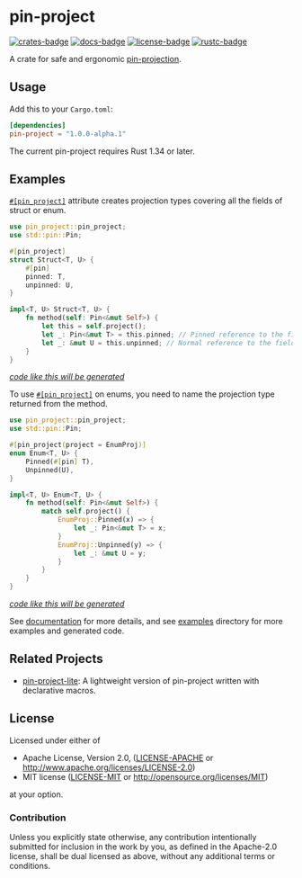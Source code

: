 # pin-project

[![crates-badge]][crates-url]
[![docs-badge]][docs-url]
[![license-badge]][license]
[![rustc-badge]][rustc-url]

[crates-badge]: https://img.shields.io/crates/v/pin-project.svg
[crates-url]: https://crates.io/crates/pin-project
[docs-badge]: https://docs.rs/pin-project/badge.svg
[docs-url]: https://docs.rs/pin-project
[license-badge]: https://img.shields.io/badge/license-Apache--2.0%20OR%20MIT-blue.svg
[license]: #license
[rustc-badge]: https://img.shields.io/badge/rustc-1.34+-lightgray.svg
[rustc-url]: https://blog.rust-lang.org/2019/04/11/Rust-1.34.0.html

A crate for safe and ergonomic [pin-projection].

## Usage

Add this to your `Cargo.toml`:

```toml
[dependencies]
pin-project = "1.0.0-alpha.1"
```

The current pin-project requires Rust 1.34 or later.

## Examples

[`#[pin_project]`][`pin_project`] attribute creates projection types
covering all the fields of struct or enum.

```rust
use pin_project::pin_project;
use std::pin::Pin;

#[pin_project]
struct Struct<T, U> {
    #[pin]
    pinned: T,
    unpinned: U,
}

impl<T, U> Struct<T, U> {
    fn method(self: Pin<&mut Self>) {
        let this = self.project();
        let _: Pin<&mut T> = this.pinned; // Pinned reference to the field
        let _: &mut U = this.unpinned; // Normal reference to the field
    }
}
```

[*code like this will be generated*][struct-default-expanded]

To use [`#[pin_project]`][`pin_project`] on enums, you need to name the projection type
returned from the method.

```rust
use pin_project::pin_project;
use std::pin::Pin;

#[pin_project(project = EnumProj)]
enum Enum<T, U> {
    Pinned(#[pin] T),
    Unpinned(U),
}

impl<T, U> Enum<T, U> {
    fn method(self: Pin<&mut Self>) {
        match self.project() {
            EnumProj::Pinned(x) => {
                let _: Pin<&mut T> = x;
            }
            EnumProj::Unpinned(y) => {
                let _: &mut U = y;
            }
        }
    }
}
```

[*code like this will be generated*][enum-default-expanded]

See [documentation][docs-url] for more details, and
see [examples] directory for more examples and generated code.

[`pin_project`]: https://docs.rs/pin-project/1.0.0-alpha.1/pin_project/attr.pin_project.html
[enum-default-expanded]: examples/enum-default-expanded.rs
[examples]: examples/README.md
[pin-projection]: https://doc.rust-lang.org/nightly/std/pin/index.html#projections-and-structural-pinning
[struct-default-expanded]: examples/struct-default-expanded.rs

## Related Projects

* [pin-project-lite]: A lightweight version of pin-project written with declarative macros.

[pin-project-lite]: https://github.com/taiki-e/pin-project-lite

## License

Licensed under either of

* Apache License, Version 2.0, ([LICENSE-APACHE](LICENSE-APACHE) or <http://www.apache.org/licenses/LICENSE-2.0>)
* MIT license ([LICENSE-MIT](LICENSE-MIT) or <http://opensource.org/licenses/MIT>)

at your option.

### Contribution

Unless you explicitly state otherwise, any contribution intentionally submitted for inclusion in the work by you, as defined in the Apache-2.0 license, shall be dual licensed as above, without any additional terms or conditions.
